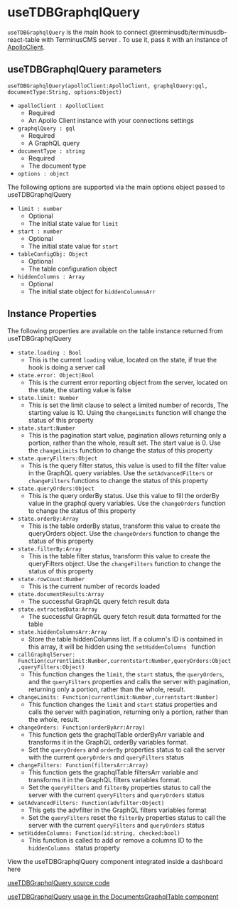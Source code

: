# useTDBGraphqlQuery
`useTDBGraphqlQuery` is the main hook to connect @terminusdb/terminusdb-react-table with TerminusCMS server . To use it, pass it with an instance of [ApolloClient](https://www.apollographql.com/docs/react/).

## useTDBGraphqlQuery parameters
   `useTDBGraphqlQuery(apolloClient:ApolloClient, graphqlQuery:gql, documentType:String, options:Object)`
 - `apolloClient : ApolloClient` 
   - Required
   - An Apollo Client instance with your connections settings
- `graphqlQuery : gql`
   - Required
   - A GraphQL query
- `documentType : string`
   - Required
   - The document type
-  `options : object `

The following options are supported via the main options object passed to useTDBGraphqlQuery
   - `limit : number`
      - Optional
      - The initial state value for `limit `
   - `start : number`
      - Optional
      - The initial state value for `start `
   - `tableConfigObj: Object`
      - Optional
      - The table configuration object
   - `hiddenColumns : Array`
      - Optional
      - The initial state object for `hiddenColumnsArr`  
  
  ## Instance Properties  
  
  The following properties are available on the table instance returned from useTDBGraphqlQuery
  
 - `state.loading : Bool` 
	 -  This is the current  `loading`  value, located on the state, if true the hook is doing a server call
 - `state.error: Object|Bool`
	 - This is the current error reporting object from the server, located on the state, the starting value is false
 - `state.limit: Number`
	 - This is set the limit clause to select a limited number of records, The starting value is 10. Using the `changeLimits` function will change the status of this property
 - `state.start:Number`
	 - This is the pagination start value, pagination allows returning only a portion, rather than the whole, result set. The start value is 0. Use the `changeLimits` function to change the status of this property
 - `state.queryFilters:Object`
	 - This is the query filter status, this value is used to fill the filter value in the GraphQL query variables. Use the `setAdvancedFilters` or `changeFilters` functions to change the status of this property
 - `state.queryOrders:Object`
	 - This is the query orderBy status. Use this value to fill the orderBy value in the graphql query variables. Use the `changeOrders` function to change the status of this property
 - `state.orderBy:Array`
   	 - This is the table orderBy status, transform this value to create the queryOrders object. Use the `changeOrders` function to change the status of this property
 - `state.filterBy:Array`
	 - This is the table filter status, transform this value to create the queryFilters object. Use the `changeFilters` function to change the status of this property
 - `state.rowCount:Number`
  	 - This is the current number of records loaded
 - `state.documentResults:Array`
  	 - The successful GraphQL query fetch result data
 - `state.extractedData:Array`
  	 - The successful GraphQL query fetch result data formatted for the table 
 - `state.hiddenColumnsArr:Array`
  	 - Store the table hiddenColumns list. If a column's ID is contained in this array, it will be hidden using the `setHiddenColumns ` function
 - `callGraphqlServer: Function(currentlimit:Number,currentstart:Number,queryOrders:Object,queryFilters:Object)`
	 - This function changes the `limit`, the `start` status, the `queryOrders`, and the `queryFilters` properties and calls the server with pagination, returning only a portion, rather than the whole, result.
 - `changeLimits: Function(currentlimit:Number,currentstart:Number)`
	 - This function changes the `limit` and `start` status properties and calls the server with pagination, returning only a portion, rather than the whole, result.
 - `changeOrders: Function(orderByArr:Array)`
	 - This function gets the graphqlTable orderByArr variable and transforms it in the GraphQL orderBy variables format.
	 - Set the `queryOrders` and `orderBy` properties status to call the server with the current `queryOrders` and `queryFilters` status
 - `changeFilters: Function(filtersArr:Array)`
	 - This function gets the graphqlTable filtersArr variable and transforms it in the GraphQL filters variables format.
	 - Set the `queryFilters` and `filterBy` properties status to call the server with the current `queryFilters` and `queryOrders` status 
 - `setAdvancedFilters: Function(advfilter:Object)`
	 - This gets the advfilter in the GraphQL filters variables format
	 - Set the `queryFilters` reset the `filterBy` properties status to call the server with the current `queryFilters` and `queryOrders` status 
 - `setHiddenColumns: Function(id:string, checked:bool)`
 	 - This function is called to add or remove a columns ID to the `hiddenColumns ` status property
 
	
View the useTDBGraphqlQuery component integrated inside a dashboard here 

[useTDBGraphqlQuery source code](https://github.com/terminusdb/terminusdb-dashboard/blob/main/packages/tdb-documents-ui-template/src/hook/useTDBGraphqlQuery.js)

[useTDBGraphqlQuery usage in the DocumentsGraphqlTable component](https://github.com/terminusdb/terminusdb-dashboard/blob/main/packages/tdb-documents-ui-template/src/components/DocumentsGraphqlTable.js)
